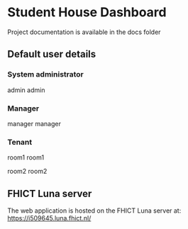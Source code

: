 # Student House Dashboard

Project documentation is available in the docs folder

## Default user details

### System administrator
admin
admin

### Manager
manager
manager

### Tenant
room1
room1

room2
room2

## FHICT Luna server

The web application is hosted on the FHICT Luna server at: https://i509645.luna.fhict.nl/